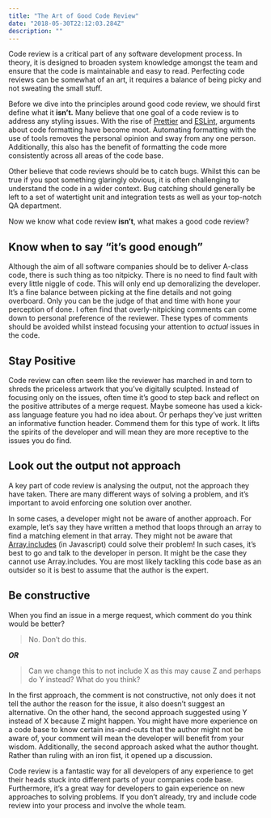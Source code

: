```yaml
---
title: "The Art of Good Code Review"
date: "2018-05-30T22:12:03.284Z"
description: ""
---
```


Code review is a critical part of any software development process. In theory, it is designed to broaden system knowledge amongst the team and ensure that the code is maintainable and easy to read. Perfecting code reviews can be somewhat of an art, it requires a balance of being picky and not sweating the small stuff.

Before we dive into the principles around good code review, we should first define what it **isn’t.** Many believe that one goal of a code review is to address any styling issues. With the rise of [Prettier](https://prettier.io/) and [ESLint](https://eslint.org/), arguments about code formatting have become moot. Automating formatting with the use of tools removes the personal opinion and sway from any one person. Additionally, this also has the benefit of formatting the code more consistently across all areas of the code base.

Other believe that code reviews should be to catch bugs. Whilst this can be true if you spot something glaringly obvious, it is often challenging to understand the code in a wider context. Bug catching should generally be left to a set of watertight unit and integration tests as well as your top-notch QA department.

Now we know what code review **isn’t**, what makes a good code review?

## Know when to say “it’s good enough”

Although the aim of all software companies should be to deliver A-class code, there is such thing as too nitpicky. There is no need to find fault with every little niggle of code. This will only end up demoralizing the developer. It’s a fine balance between picking at the fine details and not going overboard. Only you can be the judge of that and time with hone your perception of done. I often find that overly-nitpicking comments can come down to personal preference of the reviewer. These types of comments should be avoided whilst instead focusing your attention to *actual* issues in the code.

## Stay Positive

Code review can often seem like the reviewer has marched in and torn to shreds the priceless artwork that you’ve digitally sculpted. Instead of focusing only on the issues, often time it’s good to step back and reflect on the positive attributes of a merge request. Maybe someone has used a kick-ass language feature you had no idea about. Or perhaps they’ve just written an informative function header. Commend them for this type of work. It lifts the spirits of the developer and will mean they are more receptive to the issues you do find.

## Look out the output not approach

A key part of code review is analysing the output, not the approach they have taken. There are many different ways of solving a problem, and it’s important to avoid enforcing one solution over another.

In some cases, a developer might not be aware of another approach. For example, let’s say they have written a method that loops through an array to find a matching element in that array. They might not be aware that [Array.includes](https://developer.mozilla.org/en-US/docs/Web/JavaScript/Reference/Global_Objects/Array/includes) (in Javascript) could solve their problem! In such cases, it’s best to go and talk to the developer in person. It might be the case they cannot use Array.includes. You are most likely tackling this code base as an outsider so it is best to assume that the author is the expert.

## Be constructive

When you find an issue in a merge request, which comment do you think would be better?
> No. Don’t do this.

***OR***
> Can we change this to not include X as this may cause Z and perhaps do Y instead? What do you think?

In the first approach, the comment is not constructive, not only does it not tell the author the reason for the issue, it also doesn’t suggest an alternative. On the other hand, the second approach suggested using Y instead of X because Z might happen. You might have more experience on a code base to know certain ins-and-outs that the author might not be aware of, your comment will mean the developer will benefit from your wisdom. Additionally, the second approach asked what the author thought. Rather than ruling with an iron fist, it opened up a discussion.

Code review is a fantastic way for all developers of any experience to get their heads stuck into different parts of your companies code base. Furthermore, it’s a great way for developers to gain experience on new approaches to solving problems. If you don’t already, try and include code review into your process and involve the whole team.
